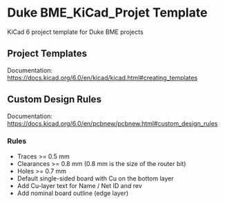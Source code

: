 # Duke BME_KiCad_Projet Template
KiCad 6 project template for Duke BME projects

## Project Templates
Documentation: https://docs.kicad.org/6.0/en/kicad/kicad.html#creating_templates

## Custom Design Rules
Documentation: https://docs.kicad.org/6.0/en/pcbnew/pcbnew.html#custom_design_rules

### Rules
* Traces >= 0.5 mm
* Clearances >= 0.8 mm (0.8 mm is the size of the router bit)
* Holes >= 0.7 mm
* Default single-sided board with Cu on the bottom layer
* Add Cu-layer text for Name / Net ID and rev
* Add nominal board outline (edge layer)
